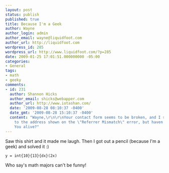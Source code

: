 ```yaml
---
layout: post
status: publish
published: true
title: Because I'm a Geek
author: Wayne
author_login: admin
author_email: wayne@liquidfoot.com
author_url: http://liquidfoot.com
wordpress_id: 285
wordpress_url: http://www.liquidfoot.com/?p=285
date: 2009-01-25 17:01:51.000000000 -05:00
categories:
- General
tags:
- math
- geeky
comments:
- id: 231
  author: Shannon Hicks
  author_email: shicks@webapper.com
  author_url: http://www.iotashan.com/
  date: '2009-08-28 08:10:37 -0400'
  date_gmt: '2009-08-28 15:10:37 -0400'
  content: "Wayne,\r\n\r\nYour contact form seems to be broken, and I sent an email
    to the address shown on the \"Referrer Mismatch\" error, but haven't heard back.
    You alive?"
---
```

Saw this shirt and it made me laugh. Then I got out a pencil (because I'm a geek) and solved it :)

~~~latex
y = int{10}{13}{dx}(2x)
~~~
Who say's math majors can't be funny!
